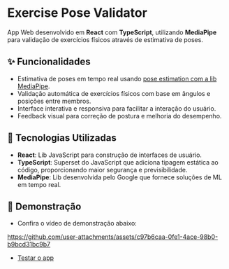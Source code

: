 # Exercise Pose Validator

App Web desenvolvido em **React** com **TypeScript**, utilizando **MediaPipe** para validação de exercícios físicos através de estimativa de poses.

## ✨ Funcionalidades

- Estimativa de poses em tempo real usando [pose estimation com a lib MediaPipe](https://github.com/google-ai-edge/mediapipe/blob/master/docs/solutions/pose.md).
- Validação automática de exercícios físicos com base em ângulos e posições entre membros.
- Interface interativa e responsiva para facilitar a interação do usuário.
- Feedback visual para correção de postura e melhoria do desempenho.

## 🚀 Tecnologias Utilizadas

- **React**: Lib JavaScript para construção de interfaces de usuário.
- **TypeScript**: Superset do JavaScript que adiciona tipagem estática ao código, proporcionando maior segurança e previsibilidade.
- **MediaPipe**: Lib desenvolvida pelo Google que fornece soluções de ML em tempo real.

## 🎥 Demonstração

- Confira o vídeo de demonstração abaixo:


https://github.com/user-attachments/assets/c97b6caa-0fe1-4ace-98b0-b9bcd31bc9b7


- [Testar o app](https://exercise-pose-validator.vercel.app/)
